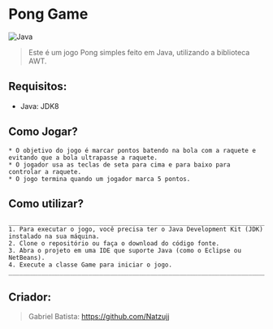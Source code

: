 # Pong Game

![Java](https://img.shields.io/badge/java-%23ED8B00.svg?style=for-the-badge&logo=java&logoColor=white)

>Este é um jogo Pong simples feito em Java, utilizando a biblioteca AWT.

## Requisitos: 

* Java: JDK8 

## Como Jogar?
```
* O objetivo do jogo é marcar pontos batendo na bola com a raquete e evitando que a bola ultrapasse a raquete.
* O jogador usa as teclas de seta para cima e para baixo para controlar a raquete.
* O jogo termina quando um jogador marca 5 pontos.
```

## Como utilizar?

``` 
________________________________________________________________________________________________
1. Para executar o jogo, você precisa ter o Java Development Kit (JDK) instalado na sua máquina.
2. Clone o repositório ou faça o download do código fonte.
3. Abra o projeto em uma IDE que suporte Java (como o Eclipse ou NetBeans).
4. Execute a classe Game para iniciar o jogo.
________________________________________________________________________________________________
``` 

## Criador:

>Gabriel Batista: https://github.com/Natzujj
